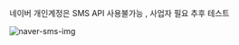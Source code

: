 네이버 개인계정은 SMS API 사용불가능 , 사업자 필요 추후 테스트 


![naver-sms-img](https://github.com/s2s2hyun/web-sms/assets/100761993/0e72a597-6766-4f71-90e9-387328236fa2)
